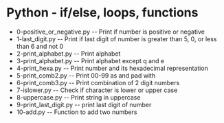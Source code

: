 # Python - if/else, loops, functions
- 0-positive_or_negative.py -- Print if number is positive or negative
- 1-last_digit.py -- Print if last digit of number is greater than 5, 0, or less than 6 and not 0
- 2-print_alphabet.py -- Print alphabet
- 3-print_alphabet.py -- Print alphabet except q and e
- 4-print_hexa.py -- Print number and its hexadecimal representation
- 5-print_comb2.py -- Print 00-99 as and pad with 
- 6-print_comb3.py -- Print combination of 2 digit numbers
- 7-islower.py -- Check if character is lower or upper case
- 8-uppercase.py -- Print string in uppercase
- 9-print_last_digit.py -- print last digit of number
- 10-add.py -- Function to add two numbers

